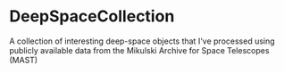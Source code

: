 # DeepSpaceCollection
A collection of interesting deep-space objects that I've processed using publicly available data from the Mikulski Archive for Space Telescopes (MAST)
